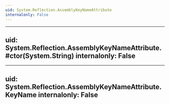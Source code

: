 ```yaml
---
uid: System.Reflection.AssemblyKeyNameAttribute
internalonly: False
---
```


---
uid: System.Reflection.AssemblyKeyNameAttribute.#ctor(System.String)
internalonly: False
---

---
uid: System.Reflection.AssemblyKeyNameAttribute.KeyName
internalonly: False
---
